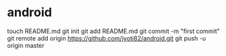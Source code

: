android
=======
touch README.md
git init
git add README.md
git commit -m "first commit"
git remote add origin https://github.com/jyoti82/android.git
git push -u origin master
